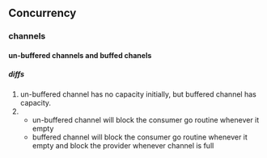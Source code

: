 ## Concurrency





### channels


#### un-buffered channels and buffed chanels
##### diffs

1. un-buffered channel has no capacity initially, but buffered channel has capacity.
2. - un-buffered channel will block the consumer go routine whenever it empty
   - buffered channel  will block the consumer go routine whenever it empty and block the provider whenever channel is full